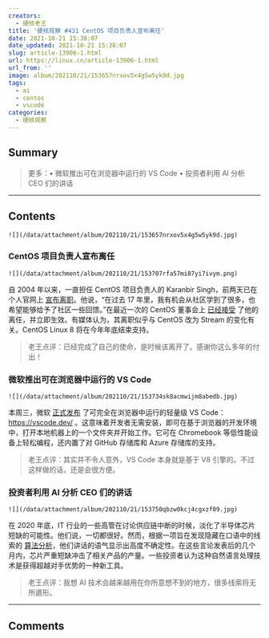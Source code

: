 ```yaml
---
creators:
  - 硬核老王
title: '硬核观察 #431 CentOS 项目负责人宣布离任'
date: 2021-10-21 15:38:07
date_updated: 2021-10-21 15:38:07
slug: article-13906-1.html
url: https://linux.cn/article-13906-1.html
url_from: ''
image: album/202110/21/153657nrxov5x4g5w5yk9d.jpg
tags:
  - ai
  - centos
  - vscode
categories:
  - 硬核观察
---
```


## Summary

> 更多：• 微软推出可在浏览器中运行的 VS Code • 投资者利用 AI 分析 CEO 们的讲话

***

<!-- more -->

## Contents

`![](/data/attachment/album/202110/21/153657nrxov5x4g5w5yk9d.jpg)`

### CentOS 项目负责人宣布离任

`![](/data/attachment/album/202110/21/153707rfa57mi87yi7ivym.png)`

自 2004 年以来，一直担任 CentOS 项目负责人的 Karanbir Singh，前两天已在个人官网上 [宣布离职](https://karan.org/posts/stepping-down/)。他说，“在过去 17 年里，我有机会从社区学到了很多，也希望能够给予了社区一些回馈。”在最近一次的 CentOS 董事会上 [已经接受](https://blog.centos.org/2021/10/karanbir-singh-stepping-down-from-the-centos-board/) 了他的离任，并立即生效。有媒体认为，其离职似乎与 CentOS 改为 Stream 的变化有关。CentOS Linux 8 将在今年年底结束支持。

> 
> 老王点评：已经完成了自己的使命，是时候该离开了。感谢你这么多年的付出！
> 
> 
> 

### 微软推出可在浏览器中运行的 VS Code

`![](/data/attachment/album/202110/21/153734sk8acmwijm8abedb.jpg)`

本周三，微软 [正式发布](https://code.visualstudio.com/blogs/2021/10/20/vscode-dev) 了可完全在浏览器中运行的轻量级 VS Code： <https://vscode.dev/> 。这意味着开发者无需安装，即可在基于浏览器的开发环境中，打开本地机器上的一个文件夹并开始工作。它可在 Chromebook 等低性能设备上轻松编程，还内置了对 GitHub 存储库和 Azure 存储库的支持。

> 
> 老王点评：其实并不令人意外，VS Code 本身就是基于 V8 引擎的。不过这样做的话，还是会很方便。
> 
> 
> 

### 投资者利用 AI 分析 CEO 们的讲话

`![](/data/attachment/album/202110/21/153750qbzw0kcj4cgxzf09.jpg)`

在 2020 年底，IT 行业的一些高管在讨论供应链中断的时候，淡化了半导体芯片短缺的可能性。他们说，一切都很好。然而，根据一项旨在发现隐藏在口语中的线索的 [算法分析](https://www.reuters.com/technology/ai-can-see-through-you-ceos-language-under-machine-microscope-2021-10-20/)，他们讲话的语气显示出高度不确定性。在这些言论发表后的几个月内，芯片严重短缺冲击了相关产品的产量。一些投资者认为这种自然语言处理技术是获得超越对手优势的一种新工具。

> 
> 老王点评：我想 AI 技术会越来越用在你所意想不到的地方，很多线索将无所遁形。
> 
> 
>

***

## Comments
